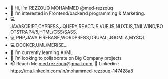 - 👋 Hi, I’m REZZOUQ MOHAMMED @med-rezzouq
- 👀 I’m interested in Frontend/backend programming & Marketing.
- 💻 JAVASCRIPT,CYPRESS,JQUERY,REACTJS,VUEJS,NUXTJS,TAILWIND/BOOTSTRAP4/5,HTML/CSS/SASS.
- 💻 PHP,JAVA,FIREBASE,WORDPRESS,DRUPAL,JOOMLA,MYSQL
- 💻 DOCKER,UML/MERISE...
- 🌱 I’m currently learning AI/ML
- 💞️ I’m looking to collaborate on Big Company projects
- 📫 Reach Me med.rezzouq@gmail.com, 🔗 Linkedin : https://ma.linkedin.com/in/mohammed-rezzouq-147428a8

<!---
I am a fullstack web developper
--->
